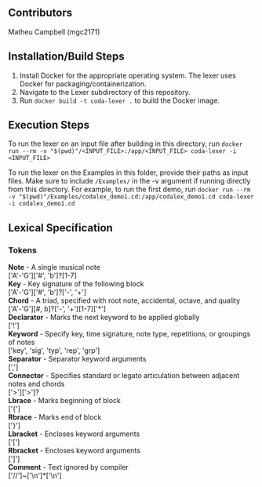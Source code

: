 ## Contributors
Matheu Campbell (mgc2171)

## Installation/Build Steps
1. Install Docker for the appropriate operating system.
   The lexer uses Docker for packaging/containerization.
2. Navigate to the Lexer subdirectory of this repository.
3. Run `docker build -t coda-lexer .` to build the Docker image.

## Execution Steps
To run the lexer on an input file after building in this directory, run
`docker run --rm -v "$(pwd)"/<INPUT_FILE>:/app/<INPUT_FILE> coda-lexer -i <INPUT_FILE>`

To run the lexer on the Examples in this folder, provide their paths as input files. Make sure to include `/Examples/` in the -v argument if running directly from this directory. For example, to run the first demo, run `docker run --rm -v "$(pwd)"/Examples/codalex_demo1.cd:/app/codalex_demo1.cd coda-lexer -i codalex_demo1.cd`

## Lexical Specification
### Tokens
**Note** - A single musical note \
['A'-'G']['#', 'b']?[1-7] \
**Key** - Key signature of the following block \
['A'-'G']['#', 'b']?['-', '+'] \
**Chord** - A triad, specified with root note, accidental, octave, and quality\
['A'-'G'][#, b]?['-', '+'][1-7]['\*'] \
**Declarator** - Marks the next keyword to be applied globally \
['!'] \
**Keyword** - Specify key, time signature, note type, repetitions, or groupings of notes \
['key', 'sig', 'typ', 'rep', 'grp'] \
**Separator** - Separator keyword arguments \
[','] \
**Connector** - Specifies standard or legato articulation between adjacent notes and chords \
['>']['>']? \
**Lbrace** - Marks beginning of block \
['{'] \
**Rbrace** - Marks end of block \
['}'] \
**Lbracket** - Encloses keyword arguments \
['['] \
**Rbracket** - Encloses keyword arguments \
[']'] \
**Comment** - Text ignored by compiler \
['//']~['\n']\*['\n']